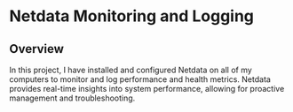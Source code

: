 # Netdata Monitoring and Logging

## Overview

In this project, I have installed and configured Netdata on all of my computers to monitor and log performance and health metrics. Netdata provides real-time insights into system performance, allowing for proactive management and troubleshooting.
